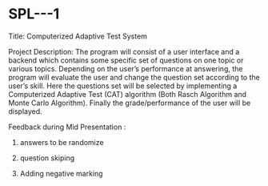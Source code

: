 # SPL---1
          
Title:    Computerized Adaptive Test System


Project Description:  The program will consist of a user interface and a backend
which contains some specific set of questions on one topic or various topics.
Depending on the user’s performance at answering, the program will evaluate the
user and change the question set according to the user’s skill. Here the questions
set will be selected by implementing a Computerized Adaptive Test (CAT)
algorithm (Both Rasch Algorithm and Monte Carlo Algorithm). Finally the
grade/performance of the user will be displayed.

Feedback during Mid Presentation  :

1. answers to be randomize

2. question skiping

3. Adding negative marking
